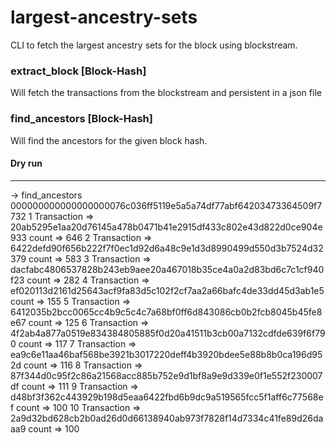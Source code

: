 # largest-ancestry-sets
CLI to fetch the largest ancestry sets for the block using blockstream. 

### extract_block [Block-Hash] 
  Will fetch the transactions from the blockstream and persistent in a json file
### find_ancestors [Block-Hash]
  Will find the ancestors for the given block hash. 


#### Dry run
---------------------
-> find_ancestors 000000000000000000076c036ff5119e5a5a74df77abf64203473364509f7732
1 Transaction =>  20ab5295e1aa20d76145a478b0471b41e2915df433c802e43d822d0ce904e933  count =>  646
2 Transaction =>  6422defd90f656b222f7f0ec1d92d6a48c9e1d3d8990499d550d3b7524d32379  count =>  583
3 Transaction =>  dacfabc4806537828b243eb9aee20a467018b35ce4a0a2d83bd6c7c1cf940f23  count =>  282
4 Transaction =>  ef020113d2161d25643acf9fa83d5c102f2cf7aa2a66bafc4de33dd45d3ab1e5  count =>  155
5 Transaction =>  6412035b2bcc0065cc4b9c5c4c7a68bf0ff6d843086cb0b2fcb8045b45fe8e67  count =>  125
6 Transaction =>  4f2ab4a877a0519e834384805885f0d20a41511b3cb00a7132cdfde639f6f790  count =>  117
7 Transaction =>  ea9c6e11aa46baf568be3921b3017220deff4b3920bdee5e88b8b0ca196d952d  count =>  116
8 Transaction =>  87f344d0c95f2c86a21568acc885b752e9d1bf8a9e9d339e0f1e552f230007df  count =>  111
9 Transaction =>  d48bf3f362c443929b198d5eaa6422fbd6b9dc9a519565fcc5f1aff6c77568ef  count =>  100
10 Transaction =>  2a9d32bd628cb2b0ad26d0d66138940ab973f7828f14d7334c41fe89d26daaa9  count =>  100